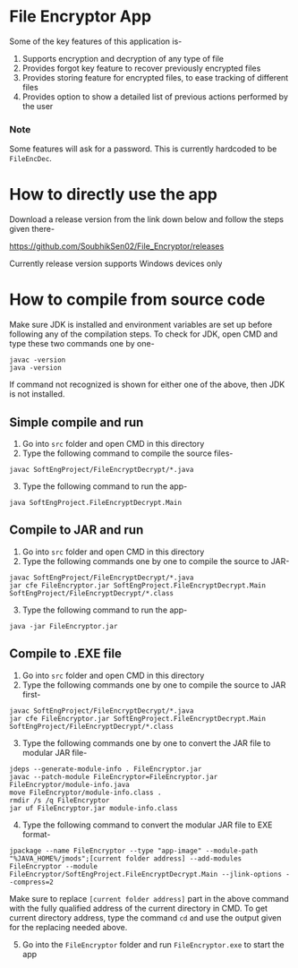 # File Encryptor App
Some of the key features of this application is-
1. Supports encryption and decryption of any type of file
2. Provides forgot key feature to recover previously encrypted files
3. Provides storing feature for encrypted files, to ease tracking of different files
4. Provides option to show a detailed list of previous actions performed by the user

### Note
Some features will ask for a password. This is currently hardcoded to be ```FileEncDec```.

# How to directly use the app
Download a release version from the link down below and follow the steps given there-

https://github.com/SoubhikSen02/File_Encryptor/releases

Currently release version supports Windows devices only

# How to compile from source code
Make sure JDK is installed and environment variables are set up before following any of the compilation steps. To check for JDK, open CMD and type these two commands one by one-
```
javac -version
java -version
```
If command not recognized is shown for either one of the above, then JDK is not installed.

## Simple compile and run
1. Go into ```src``` folder and open CMD in this directory
2. Type the following command to compile the source files-
```
javac SoftEngProject/FileEncryptDecrypt/*.java
```
3. Type the following command to run the app-
```
java SoftEngProject.FileEncryptDecrypt.Main
```

## Compile to JAR and run
1. Go into ```src``` folder and open CMD in this directory
2. Type the following commands one by one to compile the source to JAR-
```
javac SoftEngProject/FileEncryptDecrypt/*.java
jar cfe FileEncryptor.jar SoftEngProject.FileEncryptDecrypt.Main SoftEngProject/FileEncryptDecrypt/*.class
```
3. Type the following command to run the app-
```
java -jar FileEncryptor.jar
```

## Compile to .EXE file
1. Go into ```src``` folder and open CMD in this directory
2. Type the following commands one by one to compile the source to JAR first-
```
javac SoftEngProject/FileEncryptDecrypt/*.java
jar cfe FileEncryptor.jar SoftEngProject.FileEncryptDecrypt.Main SoftEngProject/FileEncryptDecrypt/*.class
```
3. Type the following commands one by one to convert the JAR file to modular JAR file-
```
jdeps --generate-module-info . FileEncryptor.jar
javac --patch-module FileEncryptor=FileEncryptor.jar FileEncryptor/module-info.java
move FileEncryptor/module-info.class .
rmdir /s /q FileEncryptor
jar uf FileEncryptor.jar module-info.class
```
4. Type the following command to convert the modular JAR file to EXE format-
```
jpackage --name FileEncryptor --type "app-image" --module-path "%JAVA_HOME%/jmods";[current folder address] --add-modules FileEncryptor --module FileEncryptor/SoftEngProject.FileEncryptDecrypt.Main --jlink-options --compress=2
```
Make sure to replace ```[current folder address]``` part in the above command with the fully qualified address of the current directory in CMD. To get current directory address, type the command ```cd``` and use the output given for the replacing needed above.

5. Go into the ```FileEncryptor``` folder and run ```FileEncryptor.exe``` to start the app
